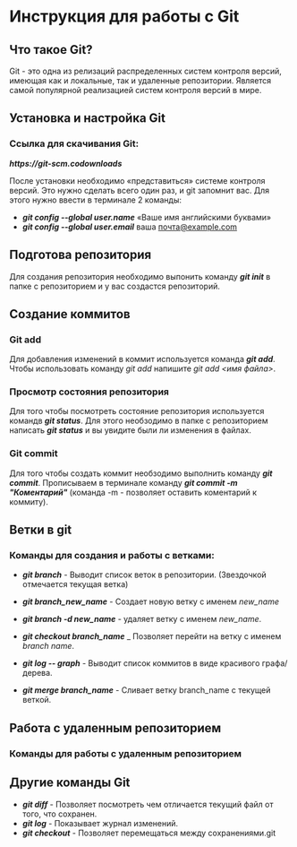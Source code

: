 # Инструкция для работы с Git

## Что такое Git?

Git - это одна из релизаций распределенных  систем контроля версий, имеющая как и локальные, так и удаленные репозитории. Является самой популярной реализацией систем контроля версий в мире.

## Установка и настройка Git

### Ссылка для скачивания Git:

 *__https://git-scm.codownloads__*

 После установки необходимо «представиться» системе контроля версий. Это нужно сделать всего один раз, и git запомнит вас. Для этого нужно ввести в терминале 2 команды:

 * __*git config --global user.name*__ «Ваше имя английскими буквами»
* __*git config --global user.email*__ ваша почта@example.com


## Подготова репозитория

Для создания репозитория необходимо выпонить команду
__*git init*__ в папке с репозиторием и у вас создастся репозиторий.

## Создание коммитов

### Git add

Для добавления изменений в коммит используется команда __*git add*__.
Чтобы использовать команду *git add* напишите *git add <имя файла>*.

### Просмотр состояния репозитория

Для того чтобы посмотреть состояние репозитория используется командв __*git status*__.
Для этого необзодимо в папке с репозиторием написать __*git status*__ и вы увидите были ли изменения в файлах.

### Git commit

Для того чтобы создать коммит необзодимо выполнить команду __*git commit*__. Прописываем в терминале команду __*git commit -m "Коментарий"*__
(команда -m - позволяет оставить коментарий к коммиту).

## Ветки в git

### Команды для создания и работы с ветками:

* __*git branch*__ - Выводит список веток в репозитории. (Звездочкой отмечается текущая ветка)

* __*git branch_new_name*__ - Cоздает новую ветку с именем *new_name*

* __*git branch -d new_name*__ - удаляет ветку с именем *new_name*.

* __*git checkout branch_name*__ _ Позволяет перейти на ветку  с именем *branch name*.

* __*git log -- graph*__ - Выводит список коммитов в виде красивого графа/дерева.

* __*git merge branch_name*__ - Сливает ветку branch_name с текущей веткой.

## Работа с удаленным репозиторием

### Команды для работы с удаленным репозиторием 

## Другие команды Git

* **_git diff_** - Позволяет посмотреть чем отличается текущий файл от того, что сохранен.
* **_git log_** - Показывает журнал изменений.
* **_git checkout_** - Позволяет перемещаться между сохранениями.git